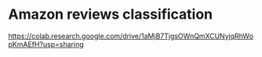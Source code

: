 # Amazon reviews classification

https://colab.research.google.com/drive/1aMjB7TjgsOWnQmXCUNyjqRhWopKmAEfH?usp=sharing

